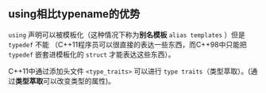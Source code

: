 ## using相比typename的优势
`using` 声明可以被模板化（这种情况下称为**别名模板** `alias templates` ）但是 `typedef` 不能 （C++11程序员可以很直接的表达一些东西，而C++98中只能把 `typedef` 嵌套进模板化的 `struct` 才能表达这些东西）。

C++11中通过添加头文件 `<type_traits>` 可以进行 `type traits`（类型萃取）。(通过**类型萃取**可以改变类型的属性)。